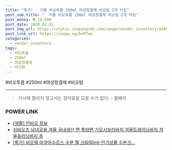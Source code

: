 ```yaml
--- 
title: "특가!   거품 비오투름 250ml 여성청결제 비오텀 2개 타입" 
post_sub_title: "  거품 비오투름 250ml 여성청결제 비오텀 2개 타입" 
post_money: ₩ 19,500 
post_date: 2020.02.01 
post_img_url: https://static.coupangcdn.com/image/vendor_inventory/a109/8158dc29ce295945971fcaea9422ed84d43c8f33f6460ea784d864ffbc21.jpg 
post_link_url: https://coupa.ng/bnP7wo 
categories: 
  - vendor_inventory 
tags: 
  - 비오투름 
  - 250ml 
  - 여성청결제 
  - 비오텀 
--- 
```

  #비오투름 #250ml #여성청결제 #비오텀 
<hr> 

> 가시에 찔리지 않고서는 장미꽃을 모을 수가 없다. - 필페이 


### POWER LINK

* <a href="https://blog.naver.com/sakai111/221762451493" target="_blank"> [생활] 인비오 정보 </a>
* <a href="https://blog.naver.com/fasyy4321/221786722273" target="_blank">심비오즈 남녀공용 겨울 국내생산 면 특양면 기모시보리바지 겨울트레이닝바지 겨울츄리닝바지 추</a>
* <a href="https://blog.naver.com/an0733/221792069229" target="_blank">[특가] 비오템 아쿠아수르스 수분 젤 크림50ml-인기상품 수분크...</a>
